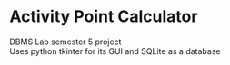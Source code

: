 # Activity Point Calculator
DBMS Lab semester 5 project  
Uses python tkinter for its GUI and SQLite as a database 
